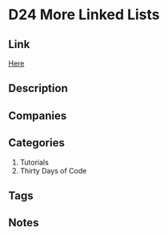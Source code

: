 # D24 More Linked Lists

## Link

[Here](https://www.hackerrank.com/challenges/30-linked-list-deletion)

## Description

## Companies

## Categories

1. Tutorials
1. Thirty Days of Code

## Tags

## Notes